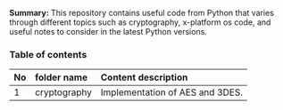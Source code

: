<b>Summary:</b> This repository contains useful code from Python that varies through different topics such as cryptography, x-platform os code, and useful notes to consider in the latest Python versions. 

### Table of contents

|No| folder name               | Content description |
|--|:--------------------------|:--------------------|
|1 | cryptography              | Implementation of AES and 3DES.|
